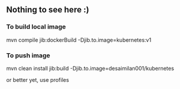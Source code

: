 ## Nothing to see here :) 

### To build local image
mvn compile jib:dockerBuild -Djib.to.image=kubernetes:v1

### To push image
mvn clean install jib:build -Djib.to.image=desaimilan001/kubernetes

or better yet, use profiles